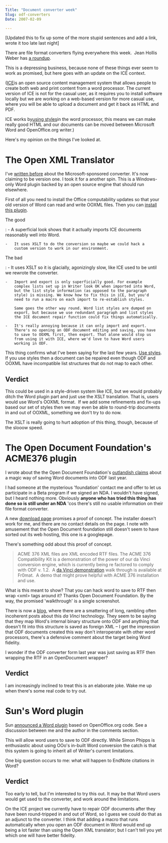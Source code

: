 ```yaml
---
Title: "Document converter week"
Slug: odf-converters
Date: 2007-02-09

---
```

<div>

[Updated this to fix up some of the more stupid sentences and add a
link, wrote it too late last night]

There are file format converters flying everywhere this week.  Jean
Hollis Weber has [a
roundup](http://www.oreillynet.com/windows/blog/2007/02/plugins_for_converting_between.html).

This is a depressing business, because none of these things ever seem to
work as promised, but here goes with an update on the ICE context.

([ICE](http://ice.ice.usq.edu.au/)is an open source content management
system that allows people to create both web and print content from a
word processor. The current version of ICE is not for the casual user,
as it requires you to install software locally but we are working on a
web-based version for more casual use, where you will be able to upload
a document and get it back as HTML and PDF.

ICE works by[using styles](http://del.icio.us/ptsefton/usestyles)in the
word processor, this means we can make really good HTML and our
documents can be moved between Microsoft Word and OpenOffice.org
writer.)

Here's my opinion on the things I've looked at.

# <span id="id917204"></span>The Open XML Translator

I've [written before](http://ptsefton.com/blog/2006/10/23/odf-plugin)
about the Microsoft-sponsored converter. It's now claiming to be version
one. I took it for a another spin. This is a Windows-only Word plugin
backed by an open source engine that should run elsewhere.

First of all you need to install the Office computability updates so
that your old version of Word can read and write OOXML files. Then you
can [install this
plugin](http://sourceforge.net/projects/odf-converter).

The good

:   -   A superficial look shows that it actually imports ICE documents
        reasonably well into Word.

    -   It uses XSLT to do the conversion so maybe we could hack a
        custom version to work in our environment.

The bad

:   -   It uses XSLT so it is glacially, agonizingly slow, like ICE used
        to be until we rewrote the converter.

    -   Import and export is only superficially good. For example
        complex lists set up in Writer look OK when imported into Word,
        but the list style information (as opposed to the paragraph
        style) is missing. We know how to fix this in iCE, but you'd
        need to run a macro on each import to re-establish styles.

        Same goes the other way round. Word list styles are dumped on
        export, but because we use redundant paragraph and list styles
        the ICE document repair function could fix things automatically.

    -   It's really annoying because it can only import and export.
        There's no opening an ODF document editing and saving, you have
        to save to OOXML first, then export. That alone would stop us
        from using it with ICE, where we'd love to have Word users
        working in ODF.

This thing confirms what I've been saying for the last few years. [Use
styles](http://del.icio.us/ptsefton/usestyles). If you use styles then a
document can be repaired even though ODF and OOXML have incompatible
list structures that do not map to each other.

## <span id="id920383"></span>Verdict

This could be used in a style-driven system like ICE, but we would
probably ditch the Word plugin part and just use the XSLT translation.
That is, users would use Word's OOXML format.  If we add some
refinements and fix-ups based our set of styles then we may even be able
to round-trip documents in and out of OOXML, something we don't try to
do now.

The XSLT is really going to hurt adoption of this thing, though, because
of the slooow speed.

# <span id="id920415"></span>The Open Document Foundation's ACME376 plugin

I wrote about the the Open Document Foundation's [outlandish
claims](http://ptsefton.com/blog/2006/05/11/a_word_plugin_for_opendocument%3F_maybe.)
about a magic way of saving Word documents into ODF last year.

I had someone at the mysterious 'foundation' contact me and offer to let
us participate in a Beta program if we signed an NDA. I wouldn't have
signed, but I heard nothing more. Obviously **anyone who has tried this
thing has done so is still under an NDA** 'cos there's still no usable
information on their file format converter.

A new [download
page](http://opendocument.foundation.googlepages.com/home) promises a
proof of concept. The installer doesn't work for me, and there are no
contact details on the page. I note with amusement that the Open
Document foundation still doesn't seem to have sorted out its web
hosting, this one is a googlepage.

There's something odd about this proof of concept.

> ACME 376 XML files are XML encoded RTF files. The ACME 376
> Compatibility Kit is a demonstration of the power of our da Vinci
> conversion engine, which is currently being re factored to comply with
> ODF v. 1.2.  A [da Vinci
> demonstration](http://fussnotes.typepad.com/fr0mat/2006/07/plugin_transpar_1.html)
> walk through is available at Fr0mat.  A demo that might prove helpful
> with ACME 376 installation and use.

What is this meant to show? That you can hack word to save to RTF then
wrap \<xml\> tags around it? Thanks Open Document Foundation. By the
way, the promised 'walkthrough' is a single screenshot.

There is now a [blog](http://fussnotes.typepad.com/fr0mat/), where there
are a smattering of long, rambling often incoherent posts about this *da
Vinci* technology. They seem to be saying that they map Word's internal
binary structure onto ODF and anything that doesn't fit into this
structure is saved as foreign XML <span class="spCh spChx2013">–</span>
I get the impression that ODF documents created this way don't
interoperate with other word processors, there's a defensive comment
about the target being Word fidelity.

I wonder if the ODF converter form last year was just saving as RTF then
wrapping the RTF in an OpenDocument wrapper?

## <span id="id916733"></span>Verdict

I am increasingly inclined to treat this is an elaborate joke. Wake me
up when there's some real code to try out.

# <span id="id916771"></span>Sun's Word plugin

Sun [announced a Word
plugin](http://blogs.sun.com/webmink/entry/sun_announces_odf_plug_in)
based on OpenOffice.org code. See a discussion between me and the author
in the comments section.

This will allow word users to save to ODF directly. While Simon Phipps
is enthusiastic about using OOo's in-built Word conversion the catch is
that this system is going to inherit all of Writer's current
limitations.  

One big question occurs to me: what will happen to EndNote citations in
Word?

## <span id="id924965"></span>Verdict

Too early to tell, but I'm interested to try this out. It may be that
Word users would get used to the converter, and work around the
limitations.

On the ICE project we currently have to repair ODF documents after they
have been round-tripped in and out of Word, so I guess we could do that
as an adjunct to the converter. I think that adding a macro that runs
automatically when you open an ODF document in Word would end up being a
lot faster than using the Open XML translator; but I can't tell you yet
which one will have better fidelity.

</div>
